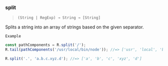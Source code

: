 ### split

> `(String | RegExp) → String → [String]`

Splits a string into an array of strings based on the given separator.

`Example`

```js
const pathComponents = R.split('/');
R.tail(pathComponents('/usr/local/bin/node')); //=> ['usr', 'local', 'bin', 'node']

R.split('.', 'a.b.c.xyz.d'); //=> ['a', 'b', 'c', 'xyz', 'd']
```
